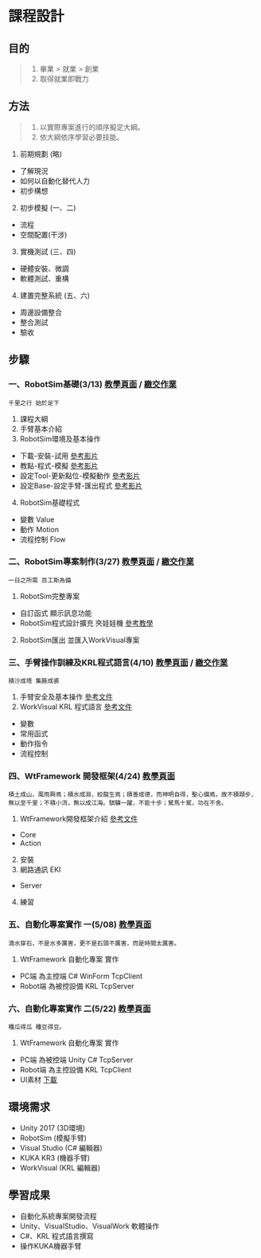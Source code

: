 # 課程設計
## 目的
> 1. 畢業 > 就業 > 創業
> 2. 取得就業即戰力

## 方法
> 1. 以實際專案進行的順序擬定大綱。
> 2. 依大綱依序學習必要技能。

1. 前期規劃 (略)
  - 了解現況
  - 如何以自動化替代人力
  - 初步構想
2. 初步模擬 (一、二)
  - 流程
  - 空間配置(干涉)
3. 實機測試 (三、四)
  - 硬體安裝、微調
  - 軟體測試、重構
4. 建置完整系統 (五、六)
  - 周邊設備整合
  - 整合測試
  - 驗收
 
## 步驟
### 一、RobotSim基礎(3/13) [教學頁面](./1RobotSimBasic.html) / [繳交作業](https://drive.google.com/drive/folders/1FMey_NlWkC3YxeOpwVbmjqgbFMcu3iXU?fbclid=IwAR172PehbkoKq6Lboyup1Wp-YAIbEKpJTQUJWJMZ9zZYzy_iTaDapXleThA)
```
千里之行 始於足下 
```
1. 課程大綱
2. 手臂基本介紹
3. RobotSim環境及基本操作
  - 下載-安裝-試用 [參考影片](https://www.youtube.com/watch?v=xv4v_fOwAC0&index=20&list=PLYLTPJkULAAZZuNW2s2tX-KWQOus7sAAo)
  - 教點-程式-模擬 [參考影片](https://www.youtube.com/watch?v=4Gk7K88B10c&index=21&list=PLYLTPJkULAAZZuNW2s2tX-KWQOus7sAAo)
  - 設定Tool-更新點位-模擬動作 [參考影片](https://www.youtube.com/watch?v=NLA6A_qWDgs&index=22&list=PLYLTPJkULAAZZuNW2s2tX-KWQOus7sAAo)
  - 設定Base-設定手臂-匯出程式 [參考影片](https://www.youtube.com/watch?v=izkk5MW-FeY&index=23&list=PLYLTPJkULAAZZuNW2s2tX-KWQOus7sAAo)
4. RobotSim基礎程式
  - 變數 Value
  - 動作 Motion
  - 流程控制 Flow

### 二、RobotSim專案制作(3/27) [教學頁面](./2RobotSimProject.html) / [繳交作業](https://drive.google.com/drive/folders/104_rw30SUGLiESvD4R0ukJIDlGs7t98Y?fbclid=IwAR172PehbkoKq6Lboyup1Wp-YAIbEKpJTQUJWJMZ9zZYzy_iTaDapXleThA)
```
一日之所需 百工斯為備
```
1. RobotSim完整專案
  - 自訂函式 顯示訊息功能
  - RobotSim程式設計擴充 夾娃娃機 [參考教學](https://yazelin.github.io/cnu2018-RobotSim/)
2. RobotSim匯出 並匯入WorkVisual專案

### 三、手臂操作訓練及KRL程式語言(4/10) [教學頁面](./3KukaRobotLanguage.html) / [繳交作業](https://drive.google.com/drive/folders/1Y3z2fzKdRJWUsqoRW0wzBV0vf2mGEnmF?fbclid=IwAR172PehbkoKq6Lboyup1Wp-YAIbEKpJTQUJWJMZ9zZYzy_iTaDapXleThA)
```
積沙成塔 集腋成裘
```
1. 手臂安全及基本操作 [參考文件](http://www.wtech.com.tw/public/download/manual/kuka/krc4/KUKA%20KSS%208.3%20for%20End%20User.pdf)
2. WorkVisual KRL 程式語言 [參考文件](http://www.wtech.com.tw/public/download/manual/kuka/krc4/KUKA%20KRL-Syntax%208.x.pdf)
  - 變數
  - 常用函式
  - 動作指令
  - 流程控制

### 四、WtFramework 開發框架(4/24) [教學頁面](./4WtFramework.html)
```
積土成山，風雨興焉；積水成淵，蛟龍生焉；積善成德，而神明自得，聖心備焉。故不積蹞步，無以至千里；不積小流，無以成江海。騏驥一躍，不能十步；駑馬十駕，功在不舍。
```
1. WtFramework開發框架介紹 [參考文件](https://docs.google.com/document/d/1Szhp_FcrscaeyZ9ZzW3MuSqA4tz6_ZzheJut4y5GJkQ/edit?usp=sharing)
  - Core
  - Action
2. 安裝
3. 網路通訊 EKI 
  - Server
4. 練習

### 五、自動化專案實作 一(5/08) [教學頁面](./5Project1.html)
```
滴水穿石，不是水多厲害，更不是石頭不厲害，而是時間太厲害。
```
1. WtFramework 自動化專案 實作
  - PC端 為主控端 C# WinForm TcpClient
  - Robot端 為被控設備 KRL TcpServer

### 六、自動化專案實作 二(5/22) [教學頁面](./6Project2.html)
```
種瓜得瓜 種豆得豆。
```
1. WtFramework 自動化專案 實作
  - PC端 為被控端 Unity C# TcpServer
  - Robot端 為主控設備 KRL TcpClient
  - UI素材 [下載](./src/AssetsPack.unitypackage)

## 環境需求
- Unity 2017 (3D環境) 
- RobotSim (模擬手臂)
- Visual Studio (C# 編輯器)
- KUKA KR3 (機器手臂)
- WorkVisual (KRL 編輯器)

## 學習成果
- 自動化系統專案開發流程
- Unity、VisualStudio、VisualWork 軟體操作
- C#、KRL 程式語言撰寫
- 操作KUKA機器手臂

<!--stackedit_data:
eyJoaXN0b3J5IjpbMTEyNjQzNDM5LC0xOTk2NTI2MjkxLDU1OT
k5MDU4MywxNTA4MjU2NTQ2LDE5NjUxNTE4NDcsMzcxNzU5ODgz
LC05NzQ3MjQ0NzcsMTMzNzQwMTQ0NywtMTk0Nzc3NTY5LC00ND
EzMjM5MjAsMTY2MTA5MjI3MiwtMjAwMzM5MjQwOCwtMTkyOTMz
NTk5NiwtNzI1NDA1Njk5LDY0ODc3MDA3LC0xMTExNzI4ODI1LD
IwNDMwODYxODYsMTQ4NDA3NDg3OSwtOTQ0NzQzNjgxLDUzODY4
NDI1Ml19
-->
